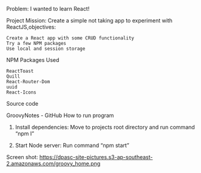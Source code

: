 Problem:
I wanted to learn React!


Project Mission:
Create a simple not taking app to experiment with ReactJS,objectives:

    Create a React app with some CRUD functionality
    Try a few NPM packages
    Use local and session storage

NPM Packages Used

    ReactToast
    Quill
    React-Router-Dom
    uuid
    React-Icons

Source code

GroovyNotes - GitHub
How to run program

1. Install dependencies:
Move to projects root directory and run command “npm I”

2. Start Node server:
Run command “npm start”

Screen shot:
https://dpasc-site-pictures.s3-ap-southeast-2.amazonaws.com/groovy_home.png
